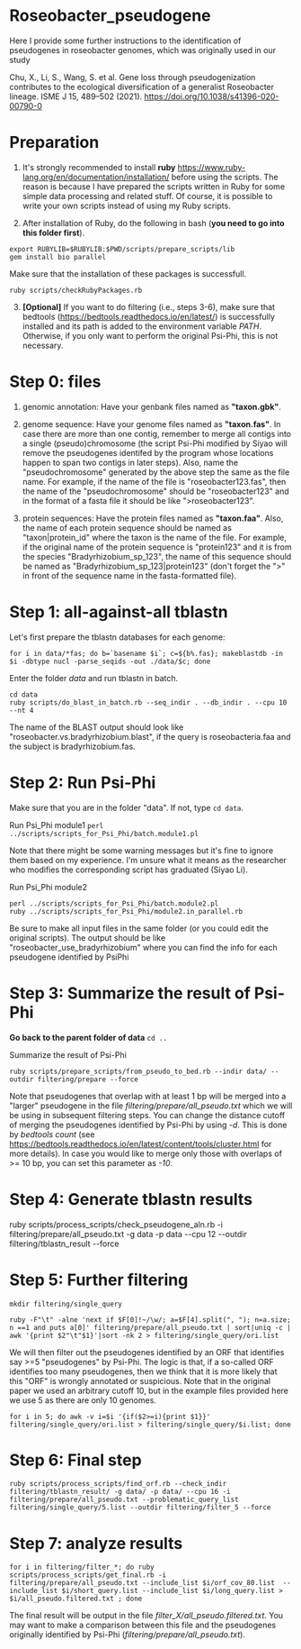 # Roseobacter_pseudogene

Here I provide some further instructions to the identification of pseudogenes in roseobacter genomes, which was originally used in our study 

Chu, X., Li, S., Wang, S. et al. Gene loss through pseudogenization contributes to the ecological diversification of a generalist Roseobacter lineage. ISME J 15, 489–502 (2021). https://doi.org/10.1038/s41396-020-00790-0


# Preparation
1. It's strongly recommended to install **ruby** https://www.ruby-lang.org/en/documentation/installation/ before using the scripts. The reason is because I have prepared the scripts written in Ruby for some simple data processing and related stuff. Of course, it is possible to write your own scripts instead of using my Ruby scripts.

2. After installation of Ruby, do the following in bash (**you need to go into this folder first**).
```
export RUBYLIB=$RUBYLIB:$PWD/scripts/prepare_scripts/lib
gem install bio parallel
```

Make sure that the installation of these packages is successfull.
```
ruby scripts/checkRubyPackages.rb
```

3. **[Optional]** If you want to do filtering (i.e., steps 3-6), make sure that bedtools (https://bedtools.readthedocs.io/en/latest/) is successfully installed and its path is added to the environment variable *PATH*. Otherwise, if you only want to perform the original Psi-Phi, this is not necessary.


# Step 0: files
1. genomic annotation: Have your genbank files named as **"taxon.gbk"**.

2. genome sequence: Have your genome files named as **"taxon.fas"**. In case there are more than one contig, remember to merge all contigs into a single (pseudo)chromosome (the script Psi-Phi modified by Siyao will remove the pseudogenes identifed by the program whose locations happen to span two contigs in later steps). Also, name the "pseudochromosome" generated by the above step the same as the file name. For example, if the name of the file is "roseobacter123.fas", then the name of the "pseudochromosome" should be "roseobacter123" and in the format of a fasta file it should be like ">roseobacter123".

3. protein sequences: Have the protein files named as **"taxon.faa"**. Also, the name of each protein sequence should be named as "taxon|protein_id" where the taxon is the name of the file. For example, if the original name of the protein sequence is "protein123" and it is from the species "Bradyrhizobium_sp_123", the name of this sequence should be named as "Bradyrhizobium_sp_123|protein123" (don't forget the ">" in front of the sequence name in the fasta-formatted file).


# Step 1: all-against-all tblastn
Let's first prepare the tblastn databases for each genome:
```
for i in data/*fas; do b=`basename $i`; c=${b%.fas}; makeblastdb -in $i -dbtype nucl -parse_seqids -out ./data/$c; done
```

Enter the folder *data* and run tblastn in batch.
```
cd data
ruby scripts/do_blast_in_batch.rb --seq_indir . --db_indir . --cpu 10 --nt 4
```
The name of the BLAST output should look like "roseobacter.vs.bradyrhizobium.blast", if the query is roseobacteria.faa and the subject is bradyrhizobium.fas.


# Step 2: Run Psi-Phi
Make sure that you are in the folder "data". If not, type ```cd data```.

Run Psi_Phi module1
```perl ../scripts/scripts_for_Psi_Phi/batch.module1.pl```

Note that there might be some warning messages but it's fine to ignore them based on my experience. I'm unsure what it means as the researcher who modifies the corresponding script has graduated (Siyao Li).

Run Psi_Phi module2
```
perl ../scripts/scripts_for_Psi_Phi/batch.module2.pl
ruby ../scripts/scripts_for_Psi_Phi/module2.in_parallel.rb
```

Be sure to make all input files in the same folder (or you could edit the original scripts). The output should be like "roseobacter_use_bradyrhizobium" where you can find the info for each pseudogene identified by PsiPhi


# Step 3: Summarize the result of Psi-Phi
**Go back to the parent folder of data**
```cd ..```

Summarize the result of Psi-Phi
```
ruby scripts/prepare_scripts/from_pseudo_to_bed.rb --indir data/ --outdir filtering/prepare --force
```
Note that pseudogenes that overlap with at least 1 bp will be merged into a "larger" pseudogene in the file *filtering/prepare/all_pseudo.txt* which we will be using in subsequent filtering steps. You can change the distance cutoff of merging the pseudogenes identified by Psi-Phi by using *-d*. This is done by *bedtools count* (see https://bedtools.readthedocs.io/en/latest/content/tools/cluster.html for more details). In case you would like to merge only those with overlaps of >= 10 bp, you can set this parameter as *-10*.


# Step 4: Generate tblastn results
ruby scripts/process_scripts/check_pseudogene_aln.rb -i filtering/prepare/all_pseudo.txt -g data -p data --cpu 12 --outdir filtering/tblastn_result --force


# Step 5: Further filtering
```
mkdir filtering/single_query

ruby -F"\t" -alne 'next if $F[0]!~/\w/; a=$F[4].split(", "); n=a.size; n ==1 and puts a[0]' filtering/prepare/all_pseudo.txt | sort|uniq -c | awk '{print $2"\t"$1}'|sort -nk 2 > filtering/single_query/ori.list
```

We will then filter out the pseudogenes identified by an ORF that identifies say >=5 "pseudogenes" by Psi-Phi. The logic is that, if a so-called ORF identifies too many pseudogenes, then we think that it is more likely that this "ORF" is wrongly annotated or suspicious. Note that in the original paper we used an arbitrary cutoff 10, but in the example files provided here we use 5 as there are only 10 genomes.
```
for i in 5; do awk -v i=$i '{if($2>=i){print $1}}' filtering/single_query/ori.list > filtering/single_query/$i.list; done
```


# Step 6: Final step
```
ruby scripts/process_scripts/find_orf.rb --check_indir filtering/tblastn_result/ -g data/ -p data/ --cpu 16 -i filtering/prepare/all_pseudo.txt --problematic_query_list filtering/single_query/5.list --outdir filtering/filter_5 --force
```


# Step 7: analyze results
```
for i in filtering/filter_*; do ruby scripts/process_scripts/get_final.rb -i filtering/prepare/all_pseudo.txt --include_list $i/orf_cov_80.list  --include_list $i/short_query.list --include_list $i/long_query.list > $i/all_pseudo.filtered.txt ; done
```
The final result will be output in the file *filter_X/all_pseudo.filtered.txt*. You may want to make a comparison between this file and the pseudogenes originally identified by Psi-Phi (*filtering/prepare/all_pseudo.txt*).
